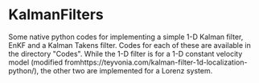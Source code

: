 # KalmanFilters
Some native python codes for implementing a simple 1-D Kalman filter, EnKF and a Kalman Takens filter.
Codes for each of these are available in the directory "Codes".
While the 1-D filter is for a 1-D constant velocity model (modified fromhttps://teyvonia.com/kalman-filter-1d-localization-python/), the other two are implemented for a Lorenz system.
